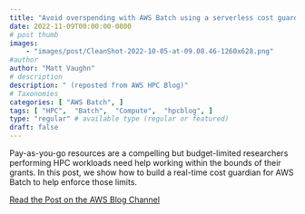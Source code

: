 ```yaml
---
title: "Avoid overspending with AWS Batch using a serverless cost guardian monitoring architecture"
date: 2022-11-09T00:00:00-0800
# post thumb
images:
    - "images/post/CleanShot-2022-10-05-at-09.08.46-1260x628.png"
#author
author: "Matt Vaughn"
# description
description: " (reposted from AWS HPC Blog)"
# Taxonomies
categories: [ "AWS Batch", ]
tags: [ "HPC",  "Batch",  "Compute",  "hpcblog", ]
type: "regular" # available type (regular or featured)
draft: false
---
```


Pay-as-you-go resources are a compelling but budget-limited researchers performing HPC workloads need help working within the bounds of their grants. In this post, we show how to build a real-time cost guardian for AWS Batch to help enforce those limits.

<a href="https://aws.amazon.com/blogs/hpc/avoid-overspending-with-aws-batch-using-a-serverless-cost-guardian-monitoring-architecture/" class="btn btn-primary btn-lg active" role="button" aria-pressed="true" style="margin-top: 8px;">Read the Post on the AWS Blog Channel</a>